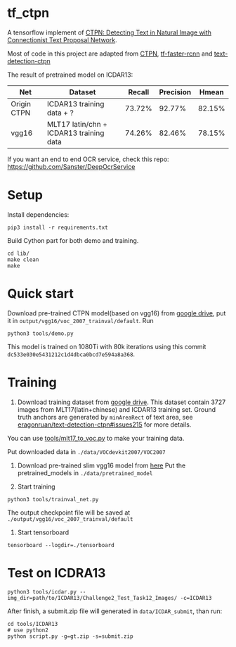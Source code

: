 # tf_ctpn

A tensorflow implement of [CTPN:
Detecting Text in Natural Image with Connectionist Text Proposal Network](https://arxiv.org/abs/1609.03605).

Most of code in this project are adapted from
[CTPN](https://github.com/tianzhi0549/CTPN), [tf-faster-rcnn](https://github.com/endernewton/tf-faster-rcnn) and [text-detection-ctpn](https://github.com/eragonruan/text-detection-ctpn)

The result of pretrained model on ICDAR13:

| Net | Dataset | Recall | Precision | Hmean |
|-------|----------|---------|-------------|------------|
| Origin CTPN |ICDAR13 training data + ?|73.72% | 92.77% | 82.15%|
|vgg16| MLT17 latin/chn + ICDAR13 training data |  74.26% |  82.46% | 78.15% |

If you want an end to end OCR service, check this repo: https://github.com/Sanster/DeepOcrService

# Setup
Install dependencies:
```
pip3 install -r requirements.txt
```

Build Cython part for both demo and training.
```
cd lib/
make clean
make
```

# Quick start
Download pre-trained CTPN model(based on vgg16) from [google drive](https://drive.google.com/open?id=1f8YZCQxmhpXfwGM0KXjoxsoqujg5ruyC), put it in `output/vgg16/voc_2007_trainval/default`.
Run 
```
python3 tools/demo.py
```

This model is trained on 1080Ti with 80k iterations using this commit `dc533e030e5431212c1d4dbca0bcd7e594a8a368`.


# Training
1. Download training dataset from [google drive](https://drive.google.com/open?id=1S9K9NKkA0RYlBswCfyUI0dv_fI4r5bcX). 
This dataset contain 3727 images from MLT17(latin+chinese) and ICDAR13 training set. 
Ground truth anchors are generated by `minAreaRect` of text area, see [eragonruan/text-detection-ctpn#issues215](https://github.com/eragonruan/text-detection-ctpn/issues/215) for more details. 

You can use [tools/mlt17_to_voc.py](https://github.com/Sanster/tf_ctpn/blob/master/tools/mlt17_to_voc.py) to make your training data.

Put downloaded data in `./data/VOCdevkit2007/VOC2007`

1. Download pre-trained slim vgg16 model from [here](https://github.com/tensorflow/models/tree/master/research/slim#pre-trained-models)
Put the pretrained_models in `./data/pretrained_model`

1. Start training
```
python3 tools/trainval_net.py
```
The output checkpoint file will be saved at `./output/vgg16/voc_2007_trainval/default`

1. Start tensorboard
```
tensorboard --logdir=./tensorboard
```

# Test on ICDRA13
```
python3 tools/icdar.py --img_dir=path/to/ICDAR13/Challenge2_Test_Task12_Images/ -c=ICDAR13
```

After finish, a submit.zip file will generated in `data/ICDAR_submit`, than run:

```
cd tools/ICDAR13
# use python2
python script.py -g=gt.zip -s=submit.zip
```
